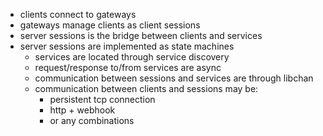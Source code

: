 - clients connect to gateways
- gateways manage clients as client sessions
- server sessions is the bridge between clients and services
- server sessions are implemented as state machines
  - services are located through service discovery
  - request/response to/from services are async
  - communication between sessions and services are through libchan
  - communication between clients and sessions may be:
    - persistent tcp connection
	- http + webhook
	- or any combinations